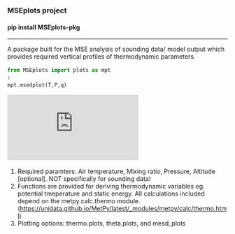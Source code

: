 ### MSEplots project
#### pip install MSEplots-pkg
------
A package built for the MSE analysis of sounding data/ model output which provides required vertical profiles of thermodynamic parameters.

```python
from MSEplots import plots as mpt
:
mpt.msedplot(T,P,q)
```
![alt text](https://github.com/weiming9115/Working-Space/blob/master/MSEplots_metpy/detrainment_example_20181110.pdf?raw=true "Title")

1. Required paramters: Air temperature, Mixing ratio, Pressure, Altitude [optional]. NOT specifically for sounding data!
2. Functions are provided for deriving thermodynamic variables eg. potential tmeperature and static energy. All calculations included depend on the metpy.calc.thermo module.
(https://unidata.github.io/MetPy/latest/_modules/metpy/calc/thermo.html)
3. Plotting options: thermo.plots, theta.plots, and mesd_plots
